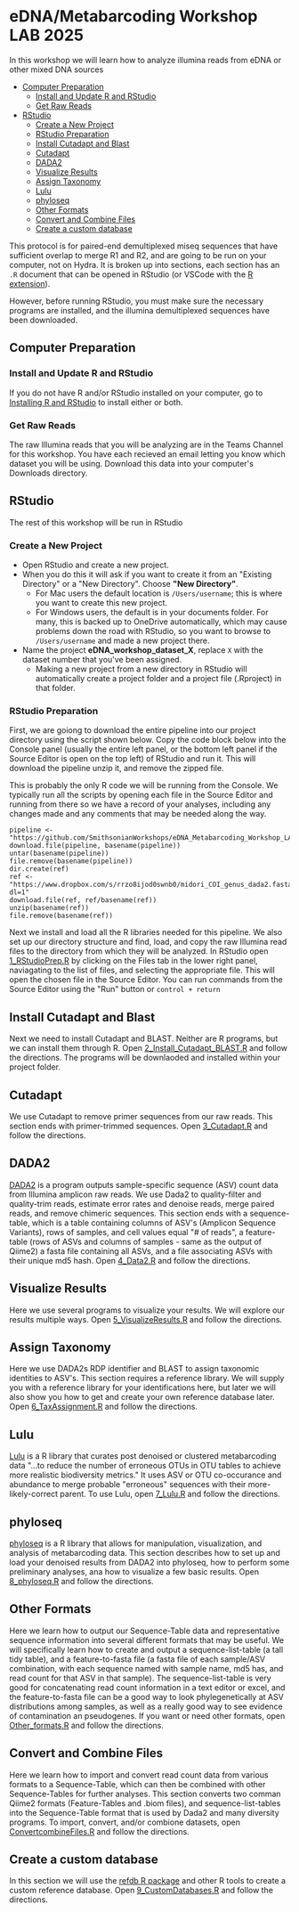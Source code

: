 # eDNA/Metabarcoding Workshop LAB 2025

In this workshop we will learn how to analyze illumina reads from eDNA or other mixed DNA sources

* [Computer Preparation](#computer-preparation)
  * [Install and Update R and RStudio](#install-and-update-r-and-rstudio)
  * [Get Raw Reads](#get-raw-reads)
* [RStudio](#rstudio)
  * [Create a New Project](#create-a-new-project)
  * [RStudio Preparation](#rstudio-preparation)
  * [Install Cutadapt and Blast](#install-cutadapt-and-blast)
  * [Cutadapt](#cutadapt)
  * [DADA2](#dada2)
  * [Visualize Results](#visualize-results)
  * [Assign Taxonomy](#assign-taxonomy)
  * [Lulu](#Lulu)
  * [phyloseq](#phyloseq)
  * [Other Formats](#other-formats)
  * [Convert and Combine Files](#convert-and-combine-files)
  * [Create a custom database](#create-a-custom-database)


This protocol is for paired-end demultiplexed miseq sequences that have sufficient overlap to merge R1 and R2, and are going to be run on your computer, not on Hydra. It is broken up into sections, each section has an `.R` document that can be opened in RStudio (or VSCode with the [R extension](https://code.visualstudio.com/docs/languages/r)).

However, before running RStudio, you must make sure the necessary programs are installed, and the illumina demultiplexed sequences have been downloaded.

## Computer Preparation

### Install and Update R and RStudio

If you do not have R and/or RStudio installed on your computer, go to [Installing R and RStudio](r-install.md) to install either or both.

### Get Raw Reads

The raw Illumina reads that you will be analyzing are in the Teams Channel for this workshop. You have each recieved an email letting you know which dataset you will be using. Download this data into your computer's Downloads directory.

## RStudio

The rest of this workshop will be run in RStudio

### Create a New Project

* Open RStudio and create a new project.
* When you do this it will ask if you want to create it from an "Existing Directory" or a "New Directory". Choose **"New Directory"**.
  * For Mac users the default location is `/Users/username`; this is where you want to create this new project.
  * For Windows users, the default is in your documents folder. For many, this is backed up to OneDrive automatically, which may cause problems down the road with RStudio, so you want to browse to `/Users/username` and made a new project there.
* Name the project **eDNA_workshop_dataset_X**, replace `X` with the dataset number that you've been assigned.
  * Making a new project from a new directory in RStudio will automatically create a project folder and a project file (.Rproject) in that folder.

### RStudio Preparation

First, we are goiong to download the entire pipeline into our project directory using the script shown below. Copy the code block below into the Console panel (usually the entire left panel, or the bottom left panel if the Source Editor is open on the top left) of RStudio and run it. This will download the pipeline unzip it, and remove the zipped file.

This is probably the only R code we will be running from the Console. We typically run all the scripts by opening each file in the Source Editor and running from there so we have a record of your analyses, including any changes made and any comments that may be needed along the way.

```{R}
pipeline <- "https://github.com/SmithsonianWorkshops/eDNA_Metabarcoding_Workshop_LAB_2025/archive/refs/heads/main.zip"
download.file(pipeline, basename(pipeline))
untar(basename(pipeline))
file.remove(basename(pipeline))
dir.create(ref)
ref <- "https://www.dropbox.com/s/rrzo8ijod0swnb0/midori_COI_genus_dada2.fasta.gz?dl=1"
download.file(ref, ref/basename(ref))
unzip(basename(ref))
file.remove(basename(ref))
```

Next we install and load all the R libraries needed for this pipeline. We also set up our directory structure and find, load, and copy the raw Illumina read files to the directory from which they will be analyzed. In RStudio open [1_RStudioPrep.R](RStudio_Files/1_RStudioPrep.R) by clicking on the Files tab in the lower right panel, naviagating to the list of files, and selecting the appropriate file. This will open the chosen file in the Source Editor. You can run commands from the Source Editor using the "Run" button or `control + return`

## Install Cutadapt and Blast

Next we need to install Cutadapt and BLAST. Neither are R programs, but we can install them through R. Open [2_Install_Cutadapt_BLAST.R](RStudio_Files/2_Install_Cutadapt_BLAST.R) and follow the directions. The programs will be downlaoded and installed within your project folder.

## Cutadapt

We use Cutadapt to remove primer sequences from our raw reads. This section ends with primer-trimmed sequences. Open [3_Cutadapt.R](RStudio_Files/3_Cutadapt.R) and follow the directions.

## DADA2

[DADA2](https://github.com/benjjneb/dada2) is a program outputs sample-specific sequence (ASV) count data from Illumina amplicon raw reads. We use Dada2 to quality-filter and quality-trim reads, estimate error rates and denoise reads, merge paired reads, and remove chimeric sequences. This section ends with a sequence-table, which is a table containing columns of ASV's (Amplicon Sequence Variants), rows of samples, and cell values equal "# of reads", a feature-table (rows of ASVs and columns of samples - same as the output of Qiime2) a fasta file containing all ASVs, and a file associating ASVs with their unique md5 hash. Open [4_Data2.R](Rstudio_files/4_Dada2.R) and follow the directions.

## Visualize Results

Here we use several programs to visualize your results. We will explore our results multiple ways. Open [5_VisualizeResults.R](RStudio_Files/5_VisualizeResults.R) and follow the directions.

## Assign Taxonomy

Here we use DADA2s RDP identifier and BLAST to assign taxonomic identities to ASV's. This section requires a reference library. We will supply you with a reference library for your identifications here, but later we will also show you how to get and create your own reference database later. Open [6_TaxAssignment.R](RStudio_Files/6_TaxAssignment.R) and follow the directions.

## Lulu

[Lulu](https://github.com/tobiasgf/lulu) is a R library that curates post denoised or clustered metabarcoding data "...to reduce the number of erroneous OTUs in OTU tables to achieve more realistic biodiversity metrics." It uses ASV or OTU co-occurance and abundance to merge probable "erroneous" sequences with their more-likely-correct parent. To use Lulu, open [7_Lulu.R](RStudio_Files/7_Lulu.R) and follow the directions.

## phyloseq

[phyloseq](https://github.com/joey711/phyloseq) is a R library that allows for manipulation, visualization, and analysis of metabarcoding data. This section describes how to set up and load your denoised results from DADA2 into phyloseq, how to perform some preliminary analyses, ana how to visualize a few basic results. Open [8_phyloseq.R](RStudio_Files/8_phyloseq.R) and follow the directions.

## Other Formats

Here we learn how to output our Sequence-Table data and representative sequence information into several different formats that may be useful. We will specifically learn how to create and output a sequence-list-table (a tall tidy table), and a feature-to-fasta file (a fasta file of each sample/ASV combination, with each sequence named with sample name, md5 has, and read count for that ASV in that sample). The sequence-list-table is very good for concatenating read count information in a text editor or excel, and the feature-to-fasta file can be a good way to look phylegenetically at ASV distributions among samples, as well as a really good way to see evidence of contamination an pseudogenes. If you want or need other formats, open [Other_formats.R](RStudio_Files/Other_formats.R) and follow the directions.

## Convert and Combine Files

Here we learn how to import and convert read count data from various formats to a Sequence-Table, which can then be combined with other Sequence-Tables for further analyses.  This section converts two comman Qiime2 formats (Feature-Tables and .biom files), and sequence-list-tables into the Sequence-Table format that is used by Dada2 and many diversity programs. To import, convert, and/or combione datasets, open [ConvertcombineFiles.R](RStudio_Files/ConvertCombineFiles.R) and follow the directions.

## Create a custom database

In this section we will use the [refdb R package](https://github.com/fkeck/refdb) and other R tools to create a custom reference database. Open [9_CustomDatabases.R](RStudio_Files/9_CustomDatabases.R) and follow the directions.


